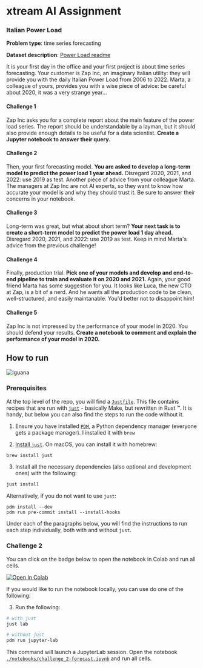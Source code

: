 # xtream AI Assignment

### Italian Power Load

**Problem type**: time series forecasting

**Dataset description**: [Power Load readme](./datasets/italian-power-load/README.md)

It is your first day in the office and your first project is about time series forecasting.
Your customer is Zap Inc, an imaginary Italian utility: they will provide you with the daily Italian Power Load from 2006 to 2022.
Marta, a colleague of yours, provides you with a wise piece of advice: be careful about 2020, it was a very strange year...

#### Challenge 1

Zap Inc asks you for a complete report about the main feature of the power load series.
The report should be understandable by a layman, but it should also provide enough details to be useful for a data scientist.
**Create a Jupyter notebook to answer their query.**

#### Challenge 2

Then, your first forecasting model.
**You are asked to develop a long-term model to predict the power load 1 year ahead.**
Disregard 2020, 2021, and 2022: use 2019 as test.
Another piece of advice from your colleague Marta.
The managers at Zap Inc are not AI experts, so they want to know how accurate your model is and why they should trust it.
Be sure to answer their concerns in your notebook.

#### Challenge 3

Long-term was great, but what about short term?
**Your next task is to create a short-term model to predict the power load 1 day ahead.**
Disregard 2020, 2021, and 2022: use 2019 as test.
Keep in mind Marta's advice from the previous challenge!

#### Challenge 4

Finally, production trial.
**Pick one of your models and develop and end-to-end pipeline to train and evaluate it on 2020 and 2021.**
Again, your good friend Marta has some suggestion for you. It looks like Luca, the new CTO at Zap, is a bit of a nerd.
And he wants all the production code to be clean, well-structured, and easily maintanable.
You'd better not to disappoint him!

#### Challenge 5

Zap Inc is not impressed by the performance of your model in 2020. You should defend your results.
**Create a notebook to comment and explain the performance of your model in 2020.**

## How to run

![iguana](https://iguanacontrol.com/wp-content/uploads/2020/09/iguana-control-what-to-do.jpg)

### Prerequisites

At the top level of the repo, you will find a [`Justfile`](./justfile). This file contains recipes that are run with [`just`](https://github.com/casey/just) - basically Make, but rewritten in Rust ™️. It is handy, but below you can also find the steps to run the code without it.

1. Ensure you have installed [`PDM`](https://pdm.fming.dev/latest/#installation), a Python dependency manager (everyone gets a package manager). I installed it with `brew`

2. [Install `just`](https://github.com/casey/just#installation). On macOS, you can install it with homebrew:

```bash
brew install just
```

3. Install all the necessary dependencies (also optional and development ones) with the following:

```bash
just install
```

Alternatively, if you do not want to use `just`:

```
pdm install --dev
pdm run pre-commit install --install-hooks
```

Under each of the paragraphs below, you will find the instructions to run each step individually, both with and without `just`.

### Challenge 2

You can click on the badge below to open the notebook in Colab and run all cells.

[![Open In Colab](https://colab.research.google.com/assets/colab-badge.svg)](https://colab.research.google.com/github/baggiponte/xtream-ai-assignment/blob/main/notebooks/challenge_2-forecast.ipynb)

If you would like to run the notebook locally, you can use do one of the following:


3. Run the following:

```bash
# with just
just lab

# without just
pdm run jupyter-lab
```

This command will launch a JupyterLab session. Open the notebook [`./notebooks/challenge_2-forecast.ipynb`](./notebooks/challenge_2-forecast.ipynb) and run all cells.
